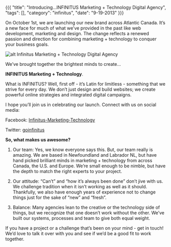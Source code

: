 {{{
  "title": "Introducing...INFINITUS Marketing + Technology Digital Agency",
  "tags": [],
  "category": "infinitus",
  "date": "9-19-2013"
}}}

On October 1st, we are launching our new brand across Atlantic Canada. It’s a new face for much of what we’ve provided in the past like web development, marketing and design.<!--more--> The change reflects a renewed passion and direction for combining marketing + technology to conquer your business goals.

![alt Infinitus Marketing + Technology Digital Agency](/images/blog-post1.jpg "Infinitus Marketing + Technology Digital Agency")

We’ve brought together the brightest minds to create...

**INFINITUS Marketing + Technology**.

What is INFINITUS? Well, first off - it’s Latin for limitless - something that we strive for every day. We don’t just design and build websites; we create powerful online strategies and integrated digital campaigns.

I hope you’ll join us in celebrating our launch. Connect with us on social media:

Facebook: [Infinitus-Marketing-Technology](http://www.facebook.com/Infinitus-Marketing-Technology)

Twitter:  [goinfinitus](http://www.twitter.com/goinfinitus)

**So, what makes us awesome?**

1. Our team: Yes, we know everyone says this. But, our team really is amazing. We are based in Newfoundland and Labrador NL, but have hand picked brilliant minds in marketing + technology from across Canada, the U.S. and Europe. We’re small enough to be nimble, but have the depth to match the right experts to your project.

2. Our attitude: “Can’t” and “how it’s always been done” don’t jive with us. We challenge tradition when it isn’t working as well as it should. Thankfully, we also have enough years of experience not to change things just for the sake of “new” and “fresh”.

3. Balance: Many agencies lean to the creative or the technology side of things, but we recognize that one doesn’t work without the other. We’ve built our systems, processes and team to give both equal weight. 

If you have a project or a challenge that’s been on your mind - get in touch! We’d love to talk it over with you and see if we’d be a good fit to work together.
